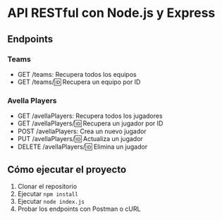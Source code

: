 # API RESTful con Node.js y Express

## Endpoints

### Teams
- GET /teams: Recupera todos los equipos
- GET /teams/:id: Recupera un equipo por ID

### Avella Players
- GET /avellaPlayers: Recupera todos los jugadores
- GET /avellaPlayers/:id: Recupera un jugador por ID
- POST /avellaPlayers: Crea un nuevo jugador
- PUT /avellaPlayers/:id: Actualiza un jugador
- DELETE /avellaPlayers/:id: Elimina un jugador

## Cómo ejecutar el proyecto
1. Clonar el repositorio
2. Ejecutar `npm install`
3. Ejecutar `node index.js`
4. Probar los endpoints con Postman o cURL
